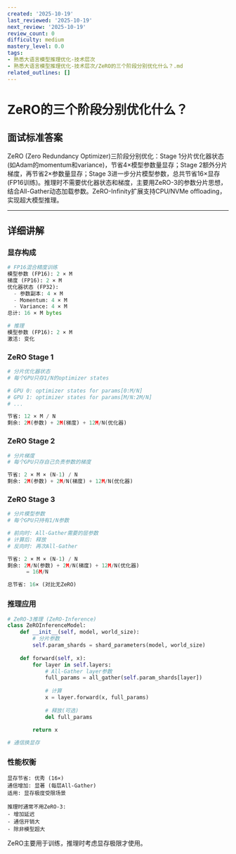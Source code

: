 ```yaml
---
created: '2025-10-19'
last_reviewed: '2025-10-19'
next_review: '2025-10-19'
review_count: 0
difficulty: medium
mastery_level: 0.0
tags:
- 熟悉大语言模型推理优化-技术层次
- 熟悉大语言模型推理优化-技术层次/ZeRO的三个阶段分别优化什么？.md
related_outlines: []
---
```


# ZeRO的三个阶段分别优化什么？

## 面试标准答案

ZeRO (Zero Redundancy Optimizer)三阶段分别优化：Stage 1分片优化器状态(如Adam的momentum和variance)，节省4×模型参数量显存；Stage 2额外分片梯度，再节省2×参数量显存；Stage 3进一步分片模型参数，总共节省16×显存(FP16训练)。推理时不需要优化器状态和梯度，主要用ZeRO-3的参数分片思想，结合All-Gather动态加载参数。ZeRO-Infinity扩展支持CPU/NVMe offloading，实现超大模型推理。

---

## 详细讲解

### 显存构成

```python
# FP16混合精度训练
模型参数 (FP16): 2 × M
梯度 (FP16): 2 × M
优化器状态 (FP32): 
  - 参数副本: 4 × M
  - Momentum: 4 × M
  - Variance: 4 × M
总计: 16 × M bytes

# 推理
模型参数 (FP16): 2 × M
激活: 变化
```

### ZeRO Stage 1

```python
# 分片优化器状态
# 每个GPU只存1/N的optimizer states

# GPU 0: optimizer states for params[0:M/N]
# GPU 1: optimizer states for params[M/N:2M/N]
# ...

节省: 12 × M / N
剩余: 2M(参数) + 2M(梯度) + 12M/N(优化器)
```

### ZeRO Stage 2

```python
# 分片梯度
# 每个GPU只存自己负责参数的梯度

节省: 2 × M × (N-1) / N
剩余: 2M(参数) + 2M/N(梯度) + 12M/N(优化器)
```

### ZeRO Stage 3

```python
# 分片模型参数
# 每个GPU只持有1/N参数

# 前向时: All-Gather需要的层参数
# 计算后: 释放
# 反向时: 再次All-Gather

节省: 2 × M × (N-1) / N  
剩余: 2M/N(参数) + 2M/N(梯度) + 12M/N(优化器)
      = 16M/N

总节省: 16× (对比无ZeRO)
```

### 推理应用

```python
# ZeRO-3推理 (ZeRO-Inference)
class ZeROInferenceModel:
    def __init__(self, model, world_size):
        # 分片参数
        self.param_shards = shard_parameters(model, world_size)
        
    def forward(self, x):
        for layer in self.layers:
            # All-Gather layer参数
            full_params = all_gather(self.param_shards[layer])
            
            # 计算
            x = layer.forward(x, full_params)
            
            # 释放(可选)
            del full_params
        
        return x

# 通信换显存
```

### 性能权衡

```
显存节省: 优秀 (16×)
通信增加: 显著 (每层All-Gather)
适用: 显存极度受限场景

推理时通常不用ZeRO-3:
- 增加延迟
- 通信开销大
- 除非模型超大
```

ZeRO主要用于训练，推理时考虑显存极限才使用。

